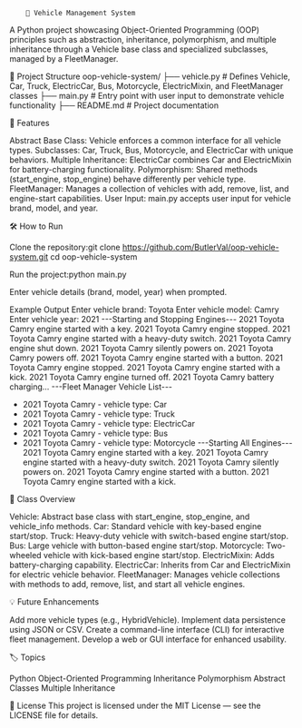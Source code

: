         🚗 Vehicle Management System
        
A Python project showcasing Object-Oriented Programming (OOP) principles such as abstraction, inheritance, polymorphism, and multiple inheritance through a Vehicle base class and specialized subclasses, managed by a FleetManager.


📂 Project Structure
oop-vehicle-system/
├── vehicle.py  # Defines Vehicle, Car, Truck, ElectricCar, Bus, Motorcycle, ElectricMixin, and FleetManager classes
├── main.py     # Entry point with user input to demonstrate vehicle functionality
├── README.md   # Project documentation

🎯 Features

Abstract Base Class: Vehicle enforces a common interface for all vehicle types.
Subclasses: Car, Truck, Bus, Motorcycle, and ElectricCar with unique behaviors.
Multiple Inheritance: ElectricCar combines Car and ElectricMixin for battery-charging functionality.
Polymorphism: Shared methods (start_engine, stop_engine) behave differently per vehicle type.
FleetManager: Manages a collection of vehicles with add, remove, list, and engine-start capabilities.
User Input: main.py accepts user input for vehicle brand, model, and year.

🛠️ How to Run

Clone the repository:git clone https://github.com/ButlerVal/oop-vehicle-system.git
cd oop-vehicle-system


Run the project:python main.py


Enter vehicle details (brand, model, year) when prompted.

Example Output
Enter vehicle brand: Toyota
Enter vehicle model: Camry
Enter vehicle year: 2021
---Starting and Stopping Engines---
2021 Toyota Camry engine started with a key.
2021 Toyota Camry engine stopped.
2021 Toyota Camry engine started with a heavy-duty switch.
2021 Toyota Camry engine shut down.
2021 Toyota Camry silently powers on.
2021 Toyota Camry powers off.
2021 Toyota Camry engine started with a button.
2021 Toyota Camry engine stopped.
2021 Toyota Camry engine started with a kick.
2021 Toyota Camry engine turned off.
2021 Toyota Camry battery charging...
---Fleet Manager Vehicle List---
- 2021 Toyota Camry - vehicle type: Car
- 2021 Toyota Camry - vehicle type: Truck
- 2021 Toyota Camry - vehicle type: ElectricCar
- 2021 Toyota Camry - vehicle type: Bus
- 2021 Toyota Camry - vehicle type: Motorcycle
---Starting All Engines---
2021 Toyota Camry engine started with a key.
2021 Toyota Camry engine started with a heavy-duty switch.
2021 Toyota Camry silently powers on.
2021 Toyota Camry engine started with a button.
2021 Toyota Camry engine started with a kick.

📜 Class Overview

Vehicle: Abstract base class with start_engine, stop_engine, and vehicle_info methods.
Car: Standard vehicle with key-based engine start/stop.
Truck: Heavy-duty vehicle with switch-based engine start/stop.
Bus: Large vehicle with button-based engine start/stop.
Motorcycle: Two-wheeled vehicle with kick-based engine start/stop.
ElectricMixin: Adds battery-charging capability.
ElectricCar: Inherits from Car and ElectricMixin for electric vehicle behavior.
FleetManager: Manages vehicle collections with methods to add, remove, list, and start all vehicle engines.

💡 Future Enhancements

Add more vehicle types (e.g., HybridVehicle).
Implement data persistence using JSON or CSV.
Create a command-line interface (CLI) for interactive fleet management.
Develop a web or GUI interface for enhanced usability.

🏷️ Topics

Python
Object-Oriented Programming
Inheritance
Polymorphism
Abstract Classes
Multiple Inheritance

📄 License
This project is licensed under the MIT License — see the LICENSE file for details.
